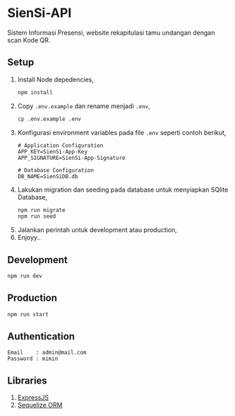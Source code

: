 # SienSi-API
Sistem Informasi Presensi, website rekapitulasi tamu undangan dengan scan Kode QR.

## Setup
1. Install Node depedencies,
   ```sh
   npm install
   ```
2. Copy `.env.example` dan rename menjadi `.env`,
   ```sh
   cp .env.example .env
   ```
3. Konfigurasi environment variables pada file `.env` seperti contoh berikut,
   ```env
   # Application Configuration
   APP_KEY=SienSi-App-Key
   APP_SIGNATURE=SienSi-App-Signature

   # Database Configuration
   DB_NAME=SienSiDB.db
   ```
4. Lakukan migration dan seeding pada database untuk menyiapkan SQlite Database,
   ```sh
   npm run migrate
   npm run seed
   ```
5. Jalankan perintah untuk development atau production,
6. Enjoyy..

## Development
```sh
npm run dev
```

## Production
```sh
npm run start
```

## Authentication
```
Email    : admin@mail.com
Password : mimin
```

## Libraries
1. [ExpressJS](https://expressjs.com/)
2. [Sequelize ORM](https://sequelize.org/)
